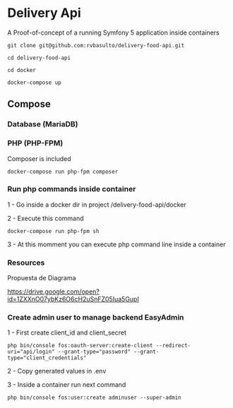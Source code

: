 # Delivery Api

A Proof-of-concept of a running Symfony 5 application inside containers

```
git clone git@github.com:rvbasulto/delivery-food-api.git

cd delivery-food-api

cd docker

docker-compose up
```

## Compose

### Database (MariaDB)



### PHP (PHP-FPM)

Composer is included

```
docker-compose run php-fpm composer 
```

### Run php commands inside container

 1 - Go inside a docker dir in project /delivery-food-api/docker
 
 2 - Execute this command
```
docker-compose run php-fpm sh 
``` 
 3 - At this momment you can execute php command line inside a container 
 
 ### Resources
 Propuesta de Diagrama
 
 https://drive.google.com/open?id=1ZXXnO07ybKz6O6cH2uSnFZ05Iua5GupI 
 
 ### Create admin user to manage backend EasyAdmin
1 - First create client_id and client_secret
  ```
 php bin/console fos:oauth-server:create-client --redirect-uri="api/login" --grant-type="password" --grant-type="client_credentials" 
  ``` 
2 - Copy generated values in .env
  
3 -  Inside a container run next command
 ```
php bin/console fos:user:create adminuser --super-admin 
 ``` 
